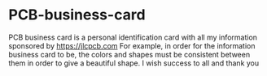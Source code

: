 # PCB-business-card
PCB business card is a personal identification card with all my information sponsored by https://jlcpcb.com
For example, in order for the information business card to be, the colors and shapes must be consistent between them in order to give a beautiful shape. I wish success to all and thank you
